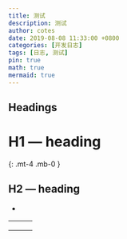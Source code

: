 ```yaml
---
title: 测试
description: 测试
author: cotes
date: 2019-08-08 11:33:00 +0800
categories: [开发日志]
tags: [日志, 测试]
pin: true
math: true
mermaid: true
---
```

## Headings

<!-- markdownlint-capture -->

<!-- markdownlint-disable -->

# H1 — heading

{: .mt-4 .mb-0 }

## H2 — heading

<!-- markdownlint-restore -->

- 

<!-- markdownlint-capture -->

<!-- markdownlint-disable -->

<!-- markdownlint-restore -->

|  |  |  |
| :- | :- | -: |
|  |  |  |
|  |  |  |
|  |  |  |
